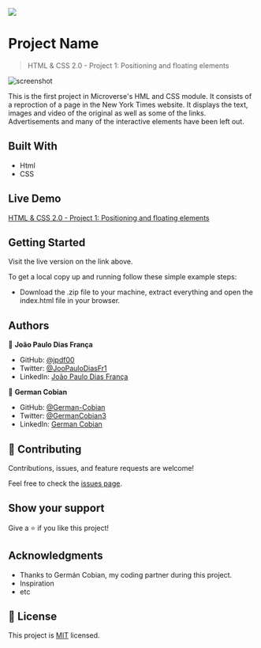 ![](https://img.shields.io/badge/Microverse-blueviolet)

# Project Name

> HTML & CSS 2.0 - Project 1: Positioning and floating elements

![screenshot](./project-01-screenshot.png)

This is the first project in Microverse's HML and CSS module. It consists of a reproction of a page in the New York Times website. It displays the text, images and video of the original as well as some of the links. Advertisements and many of the interactive elements have been left out.

## Built With

- Html
- CSS

## Live Demo

[HTML & CSS 2.0 - Project 1: Positioning and floating elements](https://jpdf00.github.io/Html-and-CSS-Project-1/)


## Getting Started

Visit the live version on the link above.


To get a local copy up and running follow these simple example steps:

- Download the .zip file to your machine, extract everything and open the index.html file in your browser.


## Authors

👤 **João Paulo Dias França**

- GitHub: [@jpdf00](https://github.com/jpdf00)
- Twitter: [@JooPauloDiasFr1](https://twitter.com/JooPauloDiasFr1)
- LinkedIn: [João Paulo Dias França](https://www.linkedin.com/in/jo%C3%A3o-paulo-dias-fran%C3%A7a-269257a4/)

👤 **German Cobian**

- GitHub: [@German-Cobian](https://github.com/German-Cobian)
- Twitter: [@GermanCobian3](https://twitter.com/GermanCobian3)
- LinkedIn: [German Cobian](https://linkedin.com/linkedinhandle)

## 🤝 Contributing

Contributions, issues, and feature requests are welcome!

Feel free to check the [issues page](https://github.com/jpdf00/Html-and-CSS-Project-1/issues).

## Show your support

Give a ⭐️ if you like this project!

## Acknowledgments

- Thanks to Germán Cobian, my coding partner during this project.
- Inspiration
- etc

## 📝 License

This project is [MIT](lic.url) licensed.
